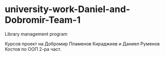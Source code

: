 # university-work-Daniel-and-Dobromir-Team-1
Library management program


Курсов проект на Добромир Пламенов Кираджиев и Даниел Руменов Костов по ООП 2-ра част.
